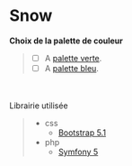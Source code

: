 # Snow  

**Choix de la palette de couleur**
> - [ ] A [palette verte](https://colorhunt.co/palette/3e8e7e7cd1b8fabb51faedc6).
> - [ ] A [palette bleu](https://colorhunt.co/palette/22577e5584ac95d1ccf6f2d4).
  
  <br/><br/>
Librairie utilisée
> - css
>   - [Bootstrap 5.1](https://getbootstrap.com/docs/5.1/getting-started/introduction/)
> - php
>   - [Symfony 5](https://symfony.com/download)
